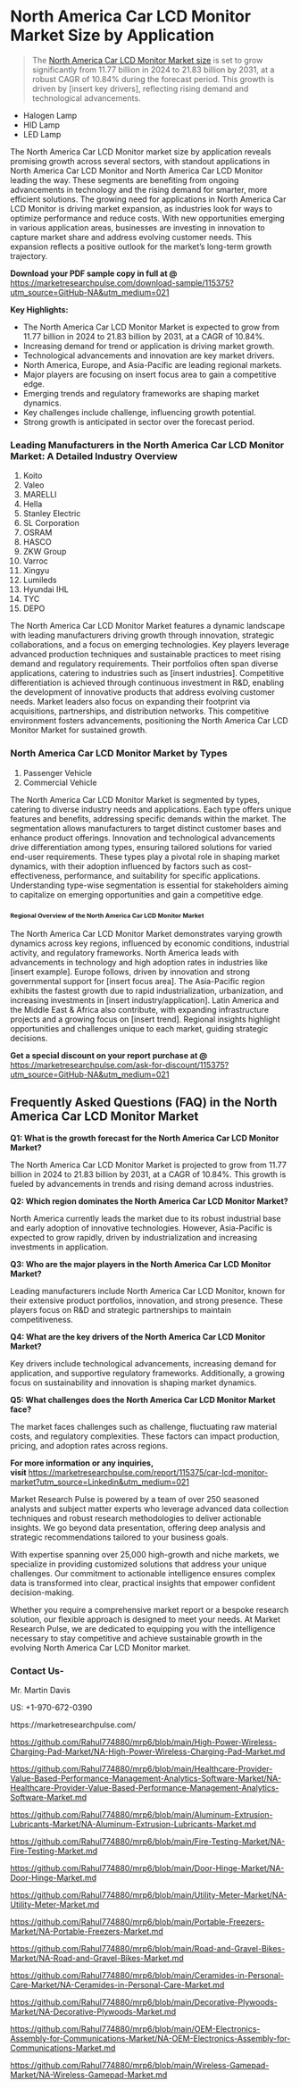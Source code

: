 <h1>North America Car LCD Monitor Market&nbsp;Size by Application</h1><blockquote><p>The <a href="https://marketresearchpulse.com/download-sample/115375?utm_source=GitHub-NA&amp;utm_medium=021">North America Car LCD Monitor Market size</a> is set to grow significantly from 11.77 billion in 2024 to 21.83 billion by 2031, at a robust CAGR of 10.84% during the forecast period. This growth is driven by [insert key drivers], reflecting rising demand and technological advancements.</p></blockquote><ul><li>Halogen Lamp<li> HID Lamp<li> LED Lamp</li></ul><p>The North America Car LCD Monitor market size by application reveals promising growth across several sectors, with standout applications in North America Car LCD Monitor and North America Car LCD Monitor leading the way. These segments are benefiting from ongoing advancements in technology and the rising demand for smarter, more efficient solutions. The growing need for applications in North America Car LCD Monitor is driving market expansion, as industries look for ways to optimize performance and reduce costs. With new opportunities emerging in various application areas, businesses are investing in innovation to capture market share and address evolving customer needs. This expansion reflects a positive outlook for the market’s long-term growth trajectory.</p><p><strong>Download your PDF sample copy in full at @ </strong><a href="https://marketresearchpulse.com/download-sample/115375?utm_source=GitHub-NA&amp;utm_medium=021">https://marketresearchpulse.com/download-sample/115375?utm_source=GitHub-NA&amp;utm_medium=021</a></p><p><strong>Key Highlights: </strong></p><ul><li>The North America Car LCD Monitor Market is expected to grow from 11.77 billion in 2024 to 21.83 billion by 2031, at a CAGR of 10.84%.</li><li>Increasing demand for trend or application is driving market growth.</li><li>Technological advancements and innovation are key market drivers.</li><li>North America, Europe, and Asia-Pacific are leading regional markets.</li><li>Major players are focusing on insert focus area to gain a competitive edge.</li><li>Emerging trends and regulatory frameworks are shaping market dynamics.</li><li>Key challenges include challenge, influencing growth potential.</li><li>Strong growth is anticipated in sector over the forecast period.</li></ul><h3>Leading Manufacturers in the North America Car LCD Monitor Market: A Detailed Industry Overview</h3><ol><li>Koito</li><li>Valeo</li><li>MARELLI</li><li>Hella</li><li>Stanley Electric</li><li>SL Corporation</li><li>OSRAM</li><li>HASCO</li><li>ZKW Group</li><li>Varroc</li><li>Xingyu</li><li>Lumileds</li><li>Hyundai IHL</li><li>TYC</li><li>DEPO</li></ol><div class="flex max-w-full flex-col flex-grow"><div class="min-h-8 text-message flex w-full flex-col items-end gap-2 whitespace-normal break-words [.text-message+&amp;]:mt-5" dir="auto" data-message-author-role="assistant" data-message-id="fd8432e4-4910-450d-b182-61b7bfb0a01f" data-message-model-slug="gpt-4o"><div class="flex w-full flex-col gap-1 empty:hidden first:pt-[3px]"><div class="markdown prose w-full break-words dark:prose-invert light"><p>The North America Car LCD Monitor Market features a dynamic landscape with leading manufacturers driving growth through innovation, strategic collaborations, and a focus on emerging technologies. Key players leverage advanced production techniques and sustainable practices to meet rising demand and regulatory requirements. Their portfolios often span diverse applications, catering to industries such as [insert industries]. Competitive differentiation is achieved through continuous investment in R&amp;D, enabling the development of innovative products that address evolving customer needs. Market leaders also focus on expanding their footprint via acquisitions, partnerships, and distribution networks. This competitive environment fosters advancements, positioning the North America Car LCD Monitor Market for sustained growth.</p></div></div></div></div><h3>North America Car LCD Monitor Market by Types</h3><ol><li>Passenger Vehicle<li> Commercial Vehicle</li></ol><div class="flex max-w-full flex-col flex-grow"><div class="min-h-8 text-message flex w-full flex-col items-end gap-2 whitespace-normal break-words [.text-message+&amp;]:mt-5" dir="auto" data-message-author-role="assistant" data-message-id="084470be-0bb7-4664-bddf-5156b4f41249" data-message-model-slug="gpt-4o-mini"><div class="flex w-full flex-col gap-1 empty:hidden first:pt-[3px]"><div class="markdown prose w-full break-words dark:prose-invert light"><p>The North America Car LCD Monitor Market is segmented by types, catering to diverse industry needs and applications. Each type offers unique features and benefits, addressing specific demands within the market. The segmentation allows manufacturers to target distinct customer bases and enhance product offerings. Innovation and technological advancements drive differentiation among types, ensuring tailored solutions for varied end-user requirements. These types play a pivotal role in shaping market dynamics, with their adoption influenced by factors such as cost-effectiveness, performance, and suitability for specific applications. Understanding type-wise segmentation is essential for stakeholders aiming to capitalize on emerging opportunities and gain a competitive edge.</p></div></div></div></div><h3><span style="font-size: 11px;">Regional Overview of the North America Car LCD Monitor Market</span></h3><div class="flex max-w-full flex-col flex-grow"><div class="min-h-8 text-message flex w-full flex-col items-end gap-2 whitespace-normal break-words [.text-message+&amp;]:mt-5" dir="auto" data-message-author-role="assistant" data-message-id="e9038762-ce64-4e30-91c9-9bd413514231" data-message-model-slug="gpt-4o-mini"><div class="flex w-full flex-col gap-1 empty:hidden first:pt-[3px]"><div class="markdown prose w-full break-words dark:prose-invert light"><p>The North America Car LCD Monitor Market demonstrates varying growth dynamics across key regions, influenced by economic conditions, industrial activity, and regulatory frameworks. North America leads with advancements in technology and high adoption rates in industries like [insert example]. Europe follows, driven by innovation and strong governmental support for [insert focus area]. The Asia-Pacific region exhibits the fastest growth due to rapid industrialization, urbanization, and increasing investments in [insert industry/application]. Latin America and the Middle East &amp; Africa also contribute, with expanding infrastructure projects and a growing focus on [insert trend]. Regional insights highlight opportunities and challenges unique to each market, guiding strategic decisions.</p></div></div></div></div><p><strong>Get a special discount on your report purchase at @ </strong><a href="https://marketresearchpulse.com/ask-for-discount/115375?utm_source=GitHub-NA&amp;utm_medium=021">https://marketresearchpulse.com/ask-for-discount/115375?utm_source=GitHub-NA&amp;utm_medium=021</a></p><h2>Frequently Asked Questions (FAQ) in the North America Car LCD Monitor Market</h2><p><strong>Q1: What is the growth forecast for the North America Car LCD Monitor Market?</strong></p><p>The North America Car LCD Monitor Market is projected to grow from 11.77 billion in 2024 to 21.83 billion by 2031, at a CAGR of 10.84%. This growth is fueled by advancements in trends and rising demand across industries.</p><p><strong>Q2: Which region dominates the North America Car LCD Monitor Market?</strong></p><p>North America currently leads the market due to its robust industrial base and early adoption of innovative technologies. However, Asia-Pacific is expected to grow rapidly, driven by industrialization and increasing investments in application.</p><p><strong>Q3: Who are the major players in the North America Car LCD Monitor Market?</strong></p><p>Leading manufacturers include North America Car LCD Monitor, known for their extensive product portfolios, innovation, and strong presence. These players focus on R&amp;D and strategic partnerships to maintain competitiveness.</p><p><strong>Q4: What are the key drivers of the North America Car LCD Monitor Market?</strong></p><p>Key drivers include technological advancements, increasing demand for application, and supportive regulatory frameworks. Additionally, a growing focus on sustainability and innovation is shaping market dynamics.</p><p><strong>Q5: What challenges does the North America Car LCD Monitor Market face?</strong></p><p>The market faces challenges such as challenge, fluctuating raw material costs, and regulatory complexities. These factors can impact production, pricing, and adoption rates across regions.</p><p><strong>For more information or any inquiries, visit&nbsp;</strong><a href="https://marketresearchpulse.com/report/115375/car-lcd-monitor-market?utm_source=Linkedin&utm_medium=021">https://marketresearchpulse.com/report/115375/car-lcd-monitor-market?utm_source=Linkedin&utm_medium=021</a></p><p>Market Research Pulse is powered by a team of over 250 seasoned analysts and subject matter experts who leverage advanced data collection techniques and robust research methodologies to deliver actionable insights. We go beyond data presentation, offering deep analysis and strategic recommendations tailored to your business goals.</p><p>With expertise spanning over 25,000 high-growth and niche markets, we specialize in providing customized solutions that address your unique challenges. Our commitment to actionable intelligence ensures complex data is transformed into clear, practical insights that empower confident decision-making.</p><p>Whether you require a comprehensive market report or a bespoke research solution, our flexible approach is designed to meet your needs. At Market Research Pulse, we are dedicated to equipping you with the intelligence necessary to stay competitive and achieve sustainable growth in the evolving North America Car LCD Monitor market.</p><h3><strong>Contact Us-</strong></h3><p>Mr. Martin Davis</p><p>US: +1-970-672-0390</p><p>https://marketresearchpulse.com/</p><p><a href="https://github.com/Rahul774880/mrp6/blob/main/High-Power-Wireless-Charging-Pad-Market/NA-High-Power-Wireless-Charging-Pad-Market.md">https://github.com/Rahul774880/mrp6/blob/main/High-Power-Wireless-Charging-Pad-Market/NA-High-Power-Wireless-Charging-Pad-Market.md</a></p><p><a href="https://github.com/Rahul774880/mrp6/blob/main/Healthcare-Provider-Value-Based-Performance-Management-Analytics-Software-Market/NA-Healthcare-Provider-Value-Based-Performance-Management-Analytics-Software-Market.md">https://github.com/Rahul774880/mrp6/blob/main/Healthcare-Provider-Value-Based-Performance-Management-Analytics-Software-Market/NA-Healthcare-Provider-Value-Based-Performance-Management-Analytics-Software-Market.md</a></p><p><a href="https://github.com/Rahul774880/mrp6/blob/main/Aluminum-Extrusion-Lubricants-Market/NA-Aluminum-Extrusion-Lubricants-Market.md">https://github.com/Rahul774880/mrp6/blob/main/Aluminum-Extrusion-Lubricants-Market/NA-Aluminum-Extrusion-Lubricants-Market.md</a></p><p><a href="https://github.com/Rahul774880/mrp6/blob/main/Fire-Testing-Market/NA-Fire-Testing-Market.md">https://github.com/Rahul774880/mrp6/blob/main/Fire-Testing-Market/NA-Fire-Testing-Market.md</a></p><p><a href="https://github.com/Rahul774880/mrp6/blob/main/Door-Hinge-Market/NA-Door-Hinge-Market.md">https://github.com/Rahul774880/mrp6/blob/main/Door-Hinge-Market/NA-Door-Hinge-Market.md</a></p><p><a href="https://github.com/Rahul774880/mrp6/blob/main/Utility-Meter-Market/NA-Utility-Meter-Market.md">https://github.com/Rahul774880/mrp6/blob/main/Utility-Meter-Market/NA-Utility-Meter-Market.md</a></p><p><a href="https://github.com/Rahul774880/mrp6/blob/main/Portable-Freezers-Market/NA-Portable-Freezers-Market.md">https://github.com/Rahul774880/mrp6/blob/main/Portable-Freezers-Market/NA-Portable-Freezers-Market.md</a></p><p><a href="https://github.com/Rahul774880/mrp6/blob/main/Road-and-Gravel-Bikes-Market/NA-Road-and-Gravel-Bikes-Market.md">https://github.com/Rahul774880/mrp6/blob/main/Road-and-Gravel-Bikes-Market/NA-Road-and-Gravel-Bikes-Market.md</a></p><p><a href="https://github.com/Rahul774880/mrp6/blob/main/Ceramides-in-Personal-Care-Market/NA-Ceramides-in-Personal-Care-Market.md">https://github.com/Rahul774880/mrp6/blob/main/Ceramides-in-Personal-Care-Market/NA-Ceramides-in-Personal-Care-Market.md</a></p><p><a href="https://github.com/Rahul774880/mrp6/blob/main/Decorative-Plywoods-Market/NA-Decorative-Plywoods-Market.md">https://github.com/Rahul774880/mrp6/blob/main/Decorative-Plywoods-Market/NA-Decorative-Plywoods-Market.md</a></p><p><a href="https://github.com/Rahul774880/mrp6/blob/main/OEM-Electronics-Assembly-for-Communications-Market/NA-OEM-Electronics-Assembly-for-Communications-Market.md">https://github.com/Rahul774880/mrp6/blob/main/OEM-Electronics-Assembly-for-Communications-Market/NA-OEM-Electronics-Assembly-for-Communications-Market.md</a></p><p><a href="https://github.com/Rahul774880/mrp6/blob/main/Wireless-Gamepad-Market/NA-Wireless-Gamepad-Market.md">https://github.com/Rahul774880/mrp6/blob/main/Wireless-Gamepad-Market/NA-Wireless-Gamepad-Market.md</a></p>
